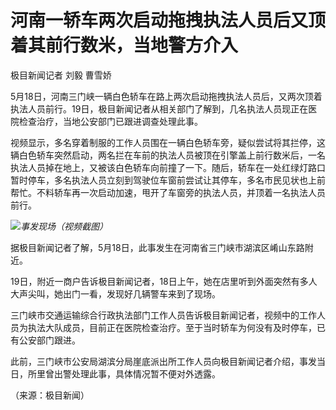 # 河南一轿车两次启动拖拽执法人员后又顶着其前行数米，当地警方介入

极目新闻记者 刘毅 曹雪娇

5月18日，河南三门峡一辆白色轿车在路上两次启动拖拽执法人员后，又两次顶着执法人员前行。19日，极目新闻记者从相关部门了解到，几名执法人员现正在医院检查治疗，当地公安部门已跟进调查处理此事。

视频显示，多名穿着制服的工作人员围在一辆白色轿车旁，疑似尝试将其拦停，这辆白色轿车突然启动，两名拦在车前的执法人员被顶在引擎盖上前行数米后，一名执法人员掉在地上，又被该白色轿车向前撞了一下。随后，轿车在一处红绿灯路口暂时停车，多名执法人员立刻到驾驶位车窗前尝试让其停车，多名市民见状也上前帮忙。不料轿车再一次启动加速，甩开了车窗旁的执法人员，并顶着一名执法人员前行。

![](https://inews.gtimg.com/om_bt/OorFlSZSv_OLzbtbKUJfUSlKpdl0iLBX6XNMhndddeDYIAA/1000)_事发现场（视频截图）_

据极目新闻记者了解，5月18日，此事发生在河南省三门峡市湖滨区崤山东路附近。

19日，附近一商户告诉极目新闻记者，18日上午，她在店里听到外面突然有多人大声尖叫，她出门一看，发现好几辆警车来到了现场。

三门峡市交通运输综合行政执法部门工作人员告诉极目新闻记者，视频中的工作人员为执法大队成员，目前正在医院检查治疗。至于当时轿车为何没有及时停车，已有公安部门跟进。

此前，三门峡市公安局湖滨分局崖底派出所工作人员向极目新闻记者介绍，事发当日，所里曾出警处理此事，具体情况暂不便对外透露。

（来源：极目新闻）

